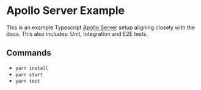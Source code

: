 # Apollo Server Example

This is an example Typescript [Apollo Server](https://www.apollographql.com/docs/apollo-server/getting-started/) setup aligning closely with the
docs. This also includes: Unit, Integration and E2E tests.

## Commands

- `yarn install`
- `yarn start`
- `yarn test`
